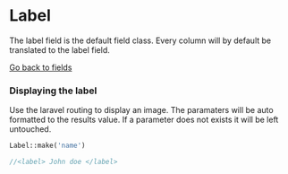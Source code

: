 # Label
The label field is the default field class. Every column will by default be translated to the label field.

[Go back to fields](https://singlequote.github.io/Laravel-datatables/fields)

### Displaying the label
Use the laravel routing to display an image. The paramaters will be auto formatted to the results value.
If a parameter does not exists it will be left untouched.

```php
Label::make('name')

//<label> John doe </label>
```
